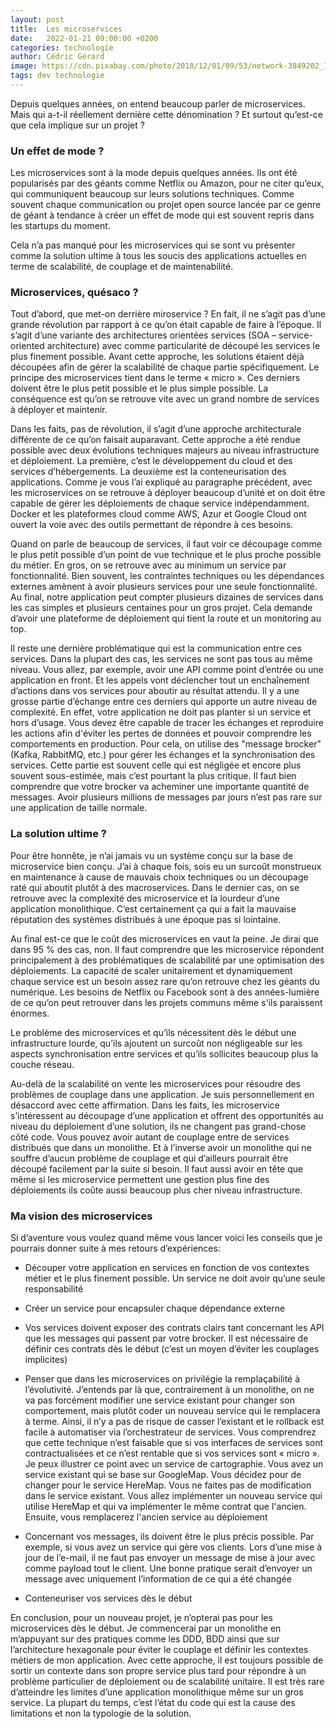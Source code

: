 ```yaml
---
layout: post
title:  Les microservices
date:   2022-01-21 09:00:00 +0200
categories: technologie
author: Cédric Gérard
image: https://cdn.pixabay.com/photo/2018/12/01/09/53/network-3849202_1280.jpg
tags: dev technologie
---
```


Depuis quelques années, on entend beaucoup parler de microservices. Mais qui a-t-il réellement dernière cette dénomination ? Et surtout qu’est-ce que cela implique sur un projet ?

### Un effet de mode ?

Les microservices sont à la mode depuis quelques années. Ils ont été popularisés par des géants comme Netflix ou Amazon, pour ne citer qu’eux, qui communiquent beaucoup sur leurs solutions techniques. Comme souvent chaque communication ou projet open source lancée par ce genre de géant à tendance à créer un effet de mode qui est souvent repris dans les startups du moment.

Cela n’a pas manqué pour les microservices qui se sont vu présenter comme la solution ultime à tous les soucis des applications actuelles en terme de scalabilité, de couplage et de maintenabilité.

### Microservices, quésaco ?

Tout d’abord, que met-on derrière miroservice ? En fait, il ne s’agit pas d’une grande révolution par rapport à ce qu’on était capable de faire à l’époque. Il s’agit d’une variante des architectures orientées services (SOA – service-oriented architecture) avec comme particularité de découpé les services le plus finement possible. Avant cette approche, les solutions étaient déjà découpées afin de gérer la scalabilité de chaque partie spécifiquement. Le principe des microservices tient dans le terme « micro ». Ces derniers doivent être le plus petit possible et le plus simple possible. La conséquence est qu’on se retrouve vite avec un grand nombre de services à déployer et maintenir.

Dans les faits, pas de révolution, il s’agit d’une approche architecturale différente de ce qu’on faisait auparavant. Cette approche a été rendue possible avec deux évolutions techniques majeurs au niveau infrastructure et déploiement. La première, c’est le développement du cloud et des services d’hébergements. La deuxième est la conteneurisation des applications. Comme je vous l’ai expliqué au paragraphe précédent, avec les microservices on se retrouve à déployer beaucoup d’unité et on doit être capable de gérer les déploiements de chaque service indépendamment. Docker et les plateformes cloud comme AWS, Azur et Google Cloud ont ouvert la voie avec des outils permettant de répondre à ces besoins.

Quand on parle de beaucoup de services, il faut voir ce découpage comme le plus petit possible d’un point de vue technique et le plus proche possible du métier. En gros, on se retrouve avec au minimum un service par fonctionnalité. Bien souvent, les contraintes techniques ou les dépendances externes amènent à avoir plusieurs services pour une seule fonctionnalité. Au final, notre application peut compter plusieurs dizaines de services dans les cas simples et plusieurs centaines pour un gros projet. Cela demande d’avoir une plateforme de déploiement qui tient la route et un monitoring au top.

Il reste une dernière problématique qui est la communication entre ces services. Dans la plupart des cas, les services ne sont pas tous au même niveau. Vous allez, par exemple, avoir une API comme point d’entrée ou une application en front. Et les appels vont déclencher tout un enchaînement d’actions dans vos services pour aboutir au résultat attendu. Il y a une grosse partie d’échange entre ces derniers qui apporte un autre niveau de complexité. En effet, votre application ne doit pas planter si un service et hors d’usage. Vous devez être capable de tracer les échanges et reproduire les actions afin d'éviter les pertes de données et pouvoir comprendre les comportements en production. Pour cela, on utilise des "message brocker" (Kafka, RabbitMQ, etc.) pour gérer les échanges et la synchronisation des services. Cette partie est souvent celle qui est négligée et encore plus souvent sous-estimée, mais c’est pourtant la plus critique. Il faut bien comprendre que votre brocker va acheminer une importante quantité de messages. Avoir plusieurs millions de messages par jours n’est pas rare sur une application de taille normale.

### La solution ultime ?

Pour être honnête, je n’ai jamais vu un système conçu sur la base de microservice bien conçu. J’ai à chaque fois, sois eu un surcoût monstrueux en maintenance à cause de mauvais choix techniques ou un découpage raté qui aboutit plutôt à des macroservices. Dans le dernier cas, on se retrouve avec la complexité des microservice et la lourdeur d’une application monolithique. C’est certainement ça qui a fait la mauvaise réputation des systèmes distribués à une époque pas si lointaine.

Au final est-ce que le coût des microservices en vaut la peine. Je dirai que dans 95 % des cas, non. Il faut comprendre que les microservice répondent principalement à des problématiques de scalabilité par une optimisation des déploiements. La capacité de scaler unitairement et dynamiquement chaque service est un besoin assez rare qu’on retrouve chez les géants du numérique. Les besoins de Netflix ou Facebook sont à des années-lumière de ce qu’on peut retrouver dans les projets communs même s'ils paraissent énormes.

Le problème des microservices et qu’ils nécessitent dès le début une infrastructure lourde, qu’ils ajoutent un surcoût non négligeable sur les aspects synchronisation entre services et qu’ils sollicites beaucoup plus la couche réseau. 

Au-delà de la scalabilité on vente les microservices pour résoudre des problèmes de couplage dans une application. Je suis personnellement en désaccord avec cette affirmation. Dans les faits, les microservice s’intéressent au découpage d’une application et offrent des opportunités au niveau du déploiement d’une solution, ils ne changent pas grand-chose côté code. Vous pouvez avoir autant de couplage entre de services distribués que dans un monolithe. Et à l’inverse avoir un monolithe qui ne souffre d’aucun problème de couplage et qui d’ailleurs pourrait être découpé facilement par la suite si besoin. Il faut aussi avoir en tête que même si les microservice permettent une gestion plus fine des déploiements ils coûte aussi beaucoup plus cher niveau infrastructure.

### Ma vision des microservices

Si d’aventure vous voulez quand même vous lancer voici les conseils que je pourrais donner suite à mes retours d’expériences:

- Découper votre application en services en fonction de vos contextes métier et le plus finement possible. Un service ne doit avoir qu’une seule responsabilité

- Créer un service pour encapsuler chaque dépendance externe

- Vos services doivent exposer des contrats clairs tant concernant les API que les messages qui passent par votre brocker. Il est nécessaire de définir ces contrats dès le début (c’est un moyen d’éviter les couplages implicites)

- Penser que dans les microservices on privilégie la remplaçabilité à l’évolutivité. J’entends par là que, contrairement à un monolithe, on ne va pas forcément modifier une service existant pour changer son comportement, mais plutôt coder un nouveau service qui le remplacera à terme. Ainsi, il n’y a pas de risque de casser l’existant et le rollback est facile à automatiser via l’orchestrateur de services. Vous comprendrez que cette technique n’est faisable que si vos interfaces de services sont contractualisées et ce n’est rentable que si vos services sont « micro ». Je peux illustrer ce point avec un service de cartographie. Vous avez un service existant qui se base sur GoogleMap. Vous décidez pour de changer pour le service HereMap. Vous ne faites pas de modification dans le service existant. Vous allez implémenter un nouveau service qui utilise HereMap et qui va implémenter le même contrat que l'ancien. Ensuite, vous remplacerez l'ancien service au déploiement

- Concernant vos messages, ils doivent être le plus précis possible. Par exemple, si vous avez un service qui gère vos clients. Lors d’une mise à jour de l’e-mail, il ne faut pas envoyer un message de mise à jour avec comme payload tout le client. Une bonne pratique serait d’envoyer un message avec uniquement l’information de ce qui a été changée

- Conteneuriser vos services dès le début

En conclusion, pour un nouveau projet, je n’opterai pas pour les microservices dès le début. Je commencerai par un monolithe en m’appuyant sur des pratiques comme les DDD, BDD ainsi que sur l’architecture hexagonale pour éviter le couplage et définir les contextes métiers de mon application. Avec cette approche, il est toujours possible de sortir un contexte dans son propre service plus tard pour répondre à un problème particulier de déploiement ou de scalabilité unitaire. Il est très rare d’atteindre les limites d’une application monolithique même sur un gros service. La plupart du temps, c’est l’état du code qui est la cause des limitations et non la typologie de la solution.

